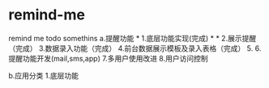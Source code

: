 # remind-me
remind me todo somethins
a.提醒功能
	* 1.底层功能实现(完成)
	* 
	* 2.展示提醒（完成）
	3.数据录入功能（完成）
	4.前台数据展示模板及录入表格（完成）
	5.
	6.提醒功能开发(mail,sms,app)
	7.多用户使用改进
	8.用户访问控制
	
b.应用分类
	1.底层功能
